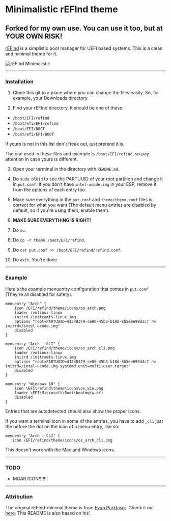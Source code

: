 # Minimalistic rEFInd theme

## Forked for my own use. You can use it too, but at YOUR OWN RISK!


[rEFInd](http://www.rodsbooks.com/refind/) is a simplistic boot manager for UEFI based systems. This is a clean and minimal theme for it.

![rEFInd Minimalistic](http://i.imgur.com/y9dR4Qp.png)
  
---

### Installation

1. Clone this git to a place where you can change the files easily. So, for example, your Downloads directory.

2. Find your rEFInd directory. It should be one of these:
 * `/boot/EFI/refind`
 * `/boot/efi/EFI/refind`
 * `/boot/EFI/BOOT`
 * `/boot/efi/EFI/BOOT`
 
 If yours is not in this list don't freak out, just pretend it is.
 
 The one used in these files and example is `/boot/EFI/refind`, so pay attention in case yours is different.

3. Open your terminal in the directory with `README.md`.

4. Do `sudo blkid` to see the PARTUUID of your root partition and change it in `put.conf`. If you don't have `intel-ucode.img` in your ESP, remove it from the options of each entry too.

5. Make sure everything in the `put.conf` and `theme/theme.conf` files is correct for what you want (The default menu entries are disabled by default, so if you're using them, enable them).

6. **MAKE SURE EVERYTHING IS RIGHT!**

7. Do `su`.

8. Do `cp -r theme /boot/EFI/refind`.

9. Do `cat put.conf >> /boot/EFI/refind/refind.conf`.

10. Do `exit`. You're done.

---

### Example

Here's the example menuentry configuration that comes in `put.conf` (They're all disabled for safety).

```nginx
menuentry "Arch" {
	icon /EFI/refind/theme/icons/os_arch.png
	loader /vmlinuz-linux
	initrd /initramfs-linux.img
	options "root=PARTUUID=41548379-ce00-45b3-b18d-8b5ee699d3c7 rw initrd=/intel-ucode.img"
	disabled
}

menuentry "Arch - CLI" {
	icon /EFI/refind/theme/icons/os_arch_cli.png
	loader /vmlinuz-linux
	initrd /initramfs-linux.img
	options "root=PARTUUID=41548379-ce00-45b3-b18d-8b5ee699d3c7 rw initrd=/intel-ucode.img systemd.unit=multi-user.target"
	disabled
}

menuentry "Windows 10" {
	icon \EFI\refind\theme\icons\os_win.png
	loader \EFI\Microsoft\Boot\bootmgfw.efi
	disabled
}

```

Entries that are autodetected should also show the proper icons.

If you want a terminal icon in some of the entries, you have to add `_cli` just the before the dot on the icon of a menu entry, like so:
 ```nginx
menuentry "Arch - CLI" {
	icon /EFI/refind/theme/icons/os_arch_cli.png
```
This doesn't work with the Mac and Windows icons.

---

### TODO
* MOAR ICONS!!!!!

---

### Attribution

The original rEFInd-minimal theme is from [Evan Purkhiser][evan]. Check it out [here][minimal]. 
This README is also based on his'.

[evan]: https://github.com/EvanPurkhiser
[minimal]: https://github.com/EvanPurkhiser/rEFInd-minimal
